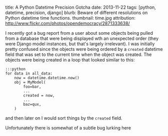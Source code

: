 title:  A Python Datetime Precision Gotcha
date: 2013-11-22
tags: [python, datetime, precision, django]
blurb:  Beware of different resolutions on Python datetime time functions.
thumbnail: time.jpg
attribution: http://www.flickr.com/photos/opendemocracy/2871333638/

I recently got a bug report from a user about some objects being pulled
from a database that were being displayed wth an unexpected order (they were
Django model instances, but that's largely irrelevant).  I was initially
pretty confused since the objects were being ordered by a `created` datetime field
that was set to the current time when the object was created. The objects
were being created in a loop that looked similar to this:

    :::python
    for data in all_data:
        now = datetime.datetime.now()
        obj = MyModel(
            foo=bar,
            ...
            created = now,
            ...
            baz=qux,
        )


and then later on I would sort things by the `created` field.

Unfortunately there is somewhat of a subtle bug lurking here


